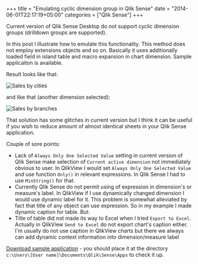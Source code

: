 +++
title = "Emulating cyclic dimension group in Qlik Sense"
date = "2014-06-01T22:17:19+05:00"
categories = ["Qlik Sense"]
+++

Current version of Qlik Sense Desktop do not support cyclic dimension groups (drilldown groups are supported).  

In this post I illustrate how to emulate this functionality. This method does not employ extensions objects and so on. Basically it uses additionally loaded field in island table and macro expansion in chart dimension. Sample applicaiton is available.

 Result looks like that:

![Sales by cities](/images/qlik_sense_cyclic_group_1.png)

and like that (another dimension selected):

![Sales by branches](/images/qlik_sense_cyclic_group_2.png)

 
That solution has some glitches in current version but I think it can be useful if you wish to reduce amount of almost identical sheets in your Qlik Sense application.

Couple of sore points:

- Lack of `Always Only One Selected Value` setting in current version of Qlik Sense make selection of `Current active dimension` not immediately obvious to user. In QlikView I would set `Always Only One Selected Value` and use function `Only()` in relevant expressions. In Qlik Sense I had to use `MinString()` for that.  
- Currently Qlik Sense do not permit using of expression in dimension's or measure's label.
In QlikView if I use dynamically changed dimension I would use dynamic label for it. This problem is somewhat alleviated by fact that title of any object can use expression. So in my example I made dynamic caption for table. But:
- Title of table did not made its way to Excel when I tried `Export to Excel`. Actually in QlikView `Send to Excel` do not export chart's caption either. I'm usually do not use caption in QlikView charts but there we always can add dynamic context information into dimension/measure label


[Download sample application](/downloads/CyclicGroupsEmulation.qvf) - you should place it at the directory `c:\Users\[User name]\Documents\Qlik\Sense\Apps` to check it up.